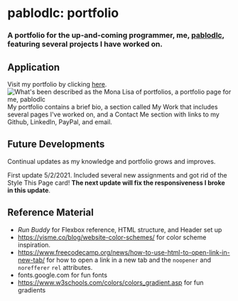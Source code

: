 # pablodlc: portfolio

### A portfolio for the up-and-coming programmer, me, [pablodlc](https://github.com/pablodlc), featuring several projects I have worked on.

## Application

Visit my portfolio by clicking [here](https://pablodlc.github.io).  
![What's been described as the Mona Lisa of portfolios, a portfolio page for me, pablodlc](./assets/gifs/pablodlc.gif)
My portfolio contains a brief bio, a section called My Work that includes several pages I've worked on, and a Contact Me section with links to my Github, LinkedIn, PayPal, and email.

## Future Developments

Continual updates as my knowledge and portfolio grows and improves.

First update 5/2/2021. Included several new assignments and got rid of the Style This Page card! **The next update will fix the responsiveness I broke in this update**.

## Reference Material

-   _Run Buddy_ for Flexbox reference, HTML structure, and Header set up
-   https://visme.co/blog/website-color-schemes/ for color scheme inspiration.
-   https://www.freecodecamp.org/news/how-to-use-html-to-open-link-in-new-tab/ for how to open a link in a new tab and the `noopener` and `norefferer` `rel` attributes.
-   fonts.google.com for fun fonts
-   https://www.w3schools.com/colors/colors_gradient.asp for fun gradients
